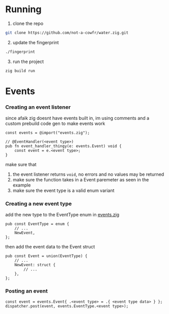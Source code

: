 # Running

1. clone the repo
```sh
git clone https://github.com/not-a-cowfr/water.zig.git
```
2. update the fingerprint
```sh
./fingerprint
```
3. run the project
```sh
zig build run
```

# Events

### Creating an event listener
since afaik zig doesnt have events built in, im using comments and a custom prebuild code gen to make events work
```zig
const events = @import("events.zig");

// @EventHandler(<event type>)
pub fn event_handler_thingy(e: events.Event) void {
    const event = e.<event type>;
}
```

make sure that

1. the event listener returns `void`, no errors and no values may be returned
2. make sure the function takes in a Event paremeter as seen in the example
3. make sure the event type is a valid enum variant

### Creating a new event type

add the new type to the EventType enum in [events.zig](./src/events.zig)

```zig
pub const EventType = enum {
    // ...
    NewEvent,
};
```

then add the event data to the Event struct

```zig
pub const Event = union(EventType) {
    // ...
    NewEvent: struct {
        // ...
    },
};
```

### Posting an event

```zig
const event = events.Event{ .<event type> = .{ <event type data> } };
dispatcher.post(event, events.EventType.<event type>);
```